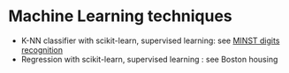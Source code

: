 # Machine Learning techniques
- K-NN classifier with scikit-learn, supervised learning: see [MINST digits recognition](MINST%20digits%20recognition/K-NN%20classifier%20with%20scikit-learn%20(supervised%20learning).ipynb)
- Regression with scikit-learn, supervised learning : see Boston housing
